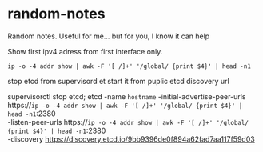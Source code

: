 random-notes
============

Random notes. Useful for me... but for you, I know it can help

Show first ipv4 adress from first interface only.

`ip -o -4 addr show | awk -F '[ /]+' '/global/ {print $4}' | head -n1`


stop etcd from supervisord et start it from puplic etcd discovery url

  supervisorctl stop etcd; etcd -name `hostname` -initial-advertise-peer-urls https://`ip -o -4 addr show | awk -F '[ /]+' '/global/ {print $4}' | head -n1`:2380  \
  -listen-peer-urls https://`ip -o -4 addr show | awk -F '[ /]+' '/global/ {print $4}' | head -n1`:2380  \
  -discovery https://discovery.etcd.io/9bb9396de0f894a62fad7aa117f59d03
